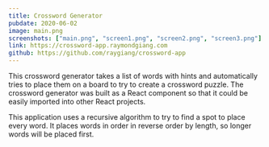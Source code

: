 ```yaml
---
title: Crossword Generator
pubdate: 2020-06-02
image: main.png
screenshots: ["main.png", "screen1.png", "screen2.png", "screen3.png"]
link: https://crossword-app.raymondgiang.com
github: https://github.com/raygiang/crossword-app
---
```


This crossword generator takes a list of words with hints and automatically tries to place them on a board to try to create a crossword puzzle. The crossword generator was built as a React component so that it could be easily imported into other React projects.

This application uses a recursive algorithm to try to find a spot to place every word. It places words in order in reverse order by length, so longer words will be placed first.
